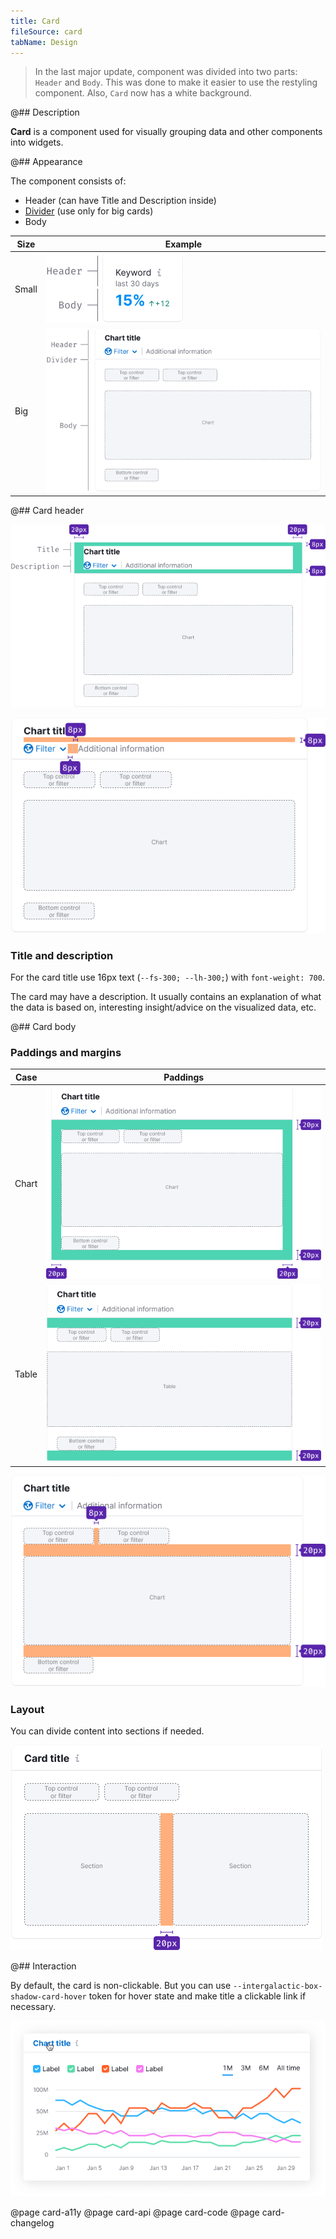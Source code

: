 ```yaml
---
title: Card
fileSource: card
tabName: Design
---
```


> In the last major update, component was divided into two parts: `Header` and `Body`. This was done to make it easier to use the restyling component. Also, `Card` now has a white background.

@## Description

**Card** is a component used for visually grouping data and other components into widgets.

@## Appearance

The component consists of:

- Header (can have Title and Description inside)
- [Divider](/components/divider/) (use only for big cards)
- Body

| Size  | Example                                       |
| ----- | --------------------------------------------- |
| Small | ![small card scheme](static/card-scheme2.png) |
| Big   | ![card scheme](static/card-scheme.png)        |

@## Card header

![card header paddings](static/card-paddings1.png)

![card header margins](static/card-margins1.png)

### Title and description

For the card title use 16px text (`--fs-300; --lh-300;`) with `font-weight: 700`.

The card may have a description. It usually contains an explanation of what the data is based on, interesting insight/advice on the visualized data, etc.

@## Card body

### Paddings and margins

| Case  | Paddings                                         |
| ----- | ------------------------------------------------ |
| Chart | ![card body paddings](static/card-paddings2.png) |
| Table | ![card body paddings](static/card-paddings3.png) |

![card body margins](static/card-margins2.png)

### Layout

You can divide content into sections if needed.

![card layout](static/card-layout.png)

@## Interaction

By default, the card is non-clickable. But you can use `--intergalactic-box-shadow-card-hover` token for hover state and make title a clickable link if necessary.

![card with clickable heading](static/card-clickable.png)

@page card-a11y
@page card-api
@page card-code
@page card-changelog
